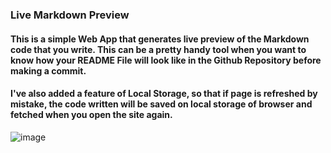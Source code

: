 ### **Live Markdown Preview**

#### This is a simple Web App that generates live preview of the Markdown code that you write. This can be a pretty handy tool when you want to know how your **README File** will look like in the Github Repository before making a commit.

#### I've also added a feature of **Local Storage**, so that if page is refreshed by mistake, the code written will be saved on local storage of browser and fetched when you open the site again.

![image](https://user-images.githubusercontent.com/60821265/104094196-50051280-52b5-11eb-8640-13b96d6654d9.png)
